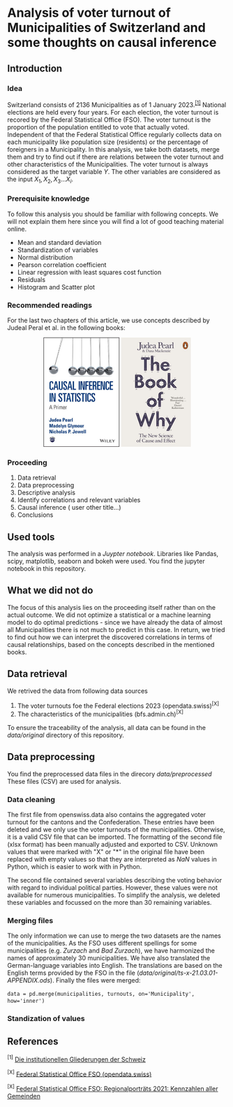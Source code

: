 # Analysis of voter turnout of Municipalities of Switzerland and some thoughts on causal inference

## Introduction

### Idea
Switzerland consists of 2136 Municipalities as of 1 January 2023.<sup>[[1]](README.md#References)</sup> National elections are held every four years. For each election, the voter turnout is recored by the Federal Statistical Office (FSO). The voter turnout is the proportion of the population entitled to vote that actually voted. Independent of that the Federal Statistical Office regularly collects data on each municipality like population size (residents) or the percentage of foreigners in a Municipality. In this analysis, we take both datasets, merge them and try to find out if there are relations between the voter turnout and other characteristics of the Municipalities. The voter turnout is always considered as the target variable $`Y`$. The other variables are considered as the input $`X_1, X_2, X_3... X_i`$. 

### Prerequisite knowledge

To follow this analysis you should be familiar with following concepts. We will not explain them here since you will find a lot of good teaching material online.

- Mean and standard deviation
- Standardization of variables
- Normal distribution
- Pearson correlation coefficient
- Linear regression with least squares cost function 
- Residuals
- Histogram and Scatter plot

### Recommended readings

For the last two chapters of this article, we use concepts described by Judeal Peral et al. in the following books:

<p align="center">
<img 
   alt="Causal Inference in Statistics: A Primer"
   src="https://github.com/t4d-gmbh/voter-turnout-in-switzerland/blob/main/images/Book-Causal-inference-in-Statistics-A-Primer.jpg" 
   height="250"
/>
<img 
  alt="The Book of Why"
  src="https://github.com/t4d-gmbh/voter-turnout-in-switzerland/blob/main/images/The-Book-of-Why.jpg" 
  height="250"
/>
</p>

### Proceeding

1. Data retrieval
2. Data preprocessing
3. Descriptive analysis
4. Identify correlations and relevant variables
5. Causal inference ( user other title...)
6. Conclusions

## Used tools

The analysis was performed in a *Juypter notebook*. Libraries like Pandas, scipy, matplotlib, seaborn and bokeh were used. You find the jupyter notebook in this repository.

## What we did not do
The focus of this analysis lies on the proceeding itself rather than on the actual outcome. We did not optimize a statistical or a machine learning model to do optimal predictions - since we have already the data of almost all Municipalities there is not much to predict in this case. In return, we tried to find out how we can interpret the discovered correlations in terms of causal relationships, based on the concepts described in the mentioned books.

## Data retrieval

We retrived  the data from following data sources
1. The voter turnouts foe the Federal elections 2023 (opendata.swiss)<sup>[X]</sup>
2. The characteristics of the municipalities (bfs.admin.ch)<sup>[X]</sup>

To ensure the traceability of the analysis, all data can be found in the *data/original* directory of this repository.

## Data preprocessing

You find the preprocessed data files in the direcory *data/preprocessed* These files (CSV) are used for analysis.

### Data cleaning

The first file from openswiss.data also contains the aggregated voter turnout for the cantons and the Confederation. These entries have been deleted and we only use the voter turnouts of the municipalities. Otherwise, it is a valid CSV file that can be imported. The formatting of the second file (xlsx format) has been manually adjusted and exported to CSV. Unknown values that were marked with "X" or "*" in the original file have been replaced with empty values so that they are interpreted as *NaN* values in Python, which is easier to work with in Python.

The second file contained several variables describing the voting behavior with regard to individual political parties. However, these values were not available for numerous municipalities. To simplify the analysis, we deleted these variables and focussed on the more than 30 remaining variables.


### Merging files

The only information we can use to merge the two datasets are the names of the municipalities. As the FSO uses different spellings for some municipalities (e.g. *Zurzach* and *Bad Zurzach*), we have harmonized the names of approximately 30 municipalities. We have also translated the German-language variables into English. The translations are based on the English terms provided by the FSO in the file (*data/original/ts-x-21.03.01-APPENDIX.ods*). Finally the files were merged:
```
data = pd.merge(municipalities, turnouts, on='Municipality', how='inner')
```
### Standization of values


## References

<sup>[1]</sup> [Die institutionellen Gliederungen der Schweiz](https://www.bfs.admin.ch/bfs/de/home/statistiken/querschnittsthemen/raeumliche-analysen/raeumliche-gliederungen/Institutionelle-gliederungen.html)

<sup>[X]</sup> [Federal Statistical Office FSO (opendata.swiss)](https://opendata.swiss/de/dataset/eidg-wahlen-2023/resource/e3e5a96f-171b-4876-9d92-ab7a1dfc8b5f)

<sup>[X]</sup> [Federal Statistical Office FSO: Regionalporträts 2021: Kennzahlen aller Gemeinden](https://www.bfs.admin.ch/bfs/de/home/statistiken/regionalstatistik/regionale-portraets-kennzahlen/gemeinden.assetdetail.15864450.html)

